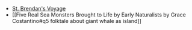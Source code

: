 * [St. Brendan's Voyage](https://member.worldhistory.org/article/1330/in-search-of-the-promised-land--saint-brendans-voy/)
* [[Five Real Sea Monsters Brought to Life by Early Naturalists by Grace Costantino#q5 folktale about giant whale as island]]